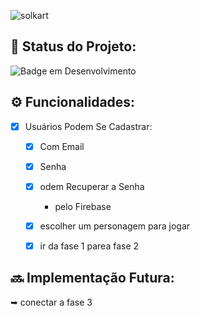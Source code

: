 ![solkart](https://user-images.githubusercontent.com/90199276/236898117-d4c19c4c-d5a5-495b-b31f-916831cf1667.png)


## :dart: Status do Projeto:
![Badge em Desenvolvimento](http://img.shields.io/static/v1?label=STATUS&message=EM%20DESENVOLVIMENTO&color=GREEN&style=for-the-badge)

## ⚙️ Funcionalidades:

- [x] Usuários Podem Se Cadastrar:
  - [x] Com Email
  - [x] Senha
  - [x] odem Recuperar a Senha
     - pelo Firebase
  - [x] escolher um personagem para jogar
  - [x] ir da fase 1 parea fase 2


## :soon: Implementação Futura:
➥ conectar a fase 3

